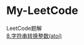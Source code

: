 # My-LeetCode
LeetCode题解  
[8.字符串转换整数(atoi)](https://leetcode-cn.com/problems/string-to-integer-atoi/)
